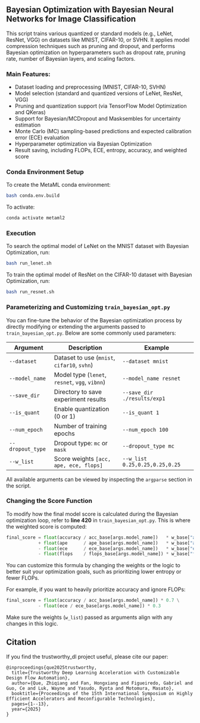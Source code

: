 ## Bayesian Optimization with Bayesian Neural Networks for Image Classification

This script trains various quantized or standard models (e.g., LeNet, ResNet, VGG) on datasets like MNIST, CIFAR-10, or SVHN.
It applies model compression techniques such as pruning and dropout, and performs Bayesian optimization on hyperparameters
such as dropout rate, pruning rate, number of Bayesian layers, and scaling factors.

### Main Features:
- Dataset loading and preprocessing (MNIST, CIFAR-10, SVHN)
- Model selection (standard and quantized versions of LeNet, ResNet, VGG)
- Pruning and quantization support (via TensorFlow Model Optimization and QKeras)
- Support for Bayesian/MCDropout and Masksembles for uncertainty estimation
- Monte Carlo (MC) sampling-based predictions and expected calibration error (ECE) evaluation
- Hyperparameter optimization via Bayesian Optimization
- Result saving, including FLOPs, ECE, entropy, accuracy, and weighted score

### Conda Environment Setup
To create the MetaML conda environment:
```bash
bash conda.env.build
```

To activate:
```bash
conda activate metaml2
```

### Execution
To search the optimal model of LeNet on the MNIST dataset with Bayesian Optimization, run:
```bash
bash run_lenet.sh
```

To train the optimal model of ResNet on the CIFAR-10 dataset with Bayesian Optimization, run:
```bash
bash run_resnet.sh
```

### Parameterizing and Customizing `train_bayesian_opt.py`
You can fine-tune the behavior of the Bayesian optimization process by directly modifying or extending the arguments passed to `train_bayesian_opt.py`. Below are some commonly used parameters:

| Argument | Description | Example |
|----------|-------------|---------|
| `--dataset` | Dataset to use (`mnist`, `cifar10`, `svhn`) | `--dataset mnist` |
| `--model_name` | Model type (`lenet`, `resnet`, `vgg`, `vibnn`) | `--model_name resnet` |
| `--save_dir` | Directory to save experiment results | `--save_dir ./results/exp1` |
| `--is_quant` | Enable quantization (0 or 1) | `--is_quant 1` |
| `--num_epoch` | Number of training epochs | `--num_epoch 100` |
| `--dropout_type` | Dropout type: `mc` or `mask` | `--dropout_type mc` |
| `--w_list` | Score weights `[acc, ape, ece, flops]` | `--w_list 0.25,0.25,0.25,0.25` |

All available arguments can be viewed by inspecting the `argparse` section in the script.

### Changing the Score Function
To modify how the final model score is calculated during the Bayesian optimization loop, refer to **line 420** in `train_bayesian_opt.py`. This is where the weighted score is computed:
```python
final_score = float(accuracy / acc_base[args.model_name])   * w_base["acc"] \
            + float(ape      / ape_base[args.model_name])   * w_base["ape"] \
            - float(ece      / ece_base[args.model_name])   * w_base["ece"] \
            - float(flops    / flops_base[args.model_name]) * w_base["flops"]
```
You can customize this formula by changing the weights or the logic to better suit your optimization goals, such as prioritizing lower entropy or fewer FLOPs.

For example, if you want to heavily prioritize accuracy and ignore FLOPs:
```python
final_score = float(accuracy / acc_base[args.model_name]) * 0.7 \
            - float(ece / ece_base[args.model_name]) * 0.3
```
Make sure the weights (`w_list`) passed as arguments align with any changes in this logic.

## Citation
If you find the trustworthy_dl project useful, please cite our paper:

```{=latex}
@inproceedings{que2025trustworthy,
  title={Trustworthy Deep Learning Acceleration with Customizable Design Flow Automation},
  author={Que, Zhiqiang and Fan, Hongxiang and Figueiredo, Gabriel and Guo, Ce and Luk, Wayne and Yasudo, Ryota and Motomura, Masato},
  booktitle={Proceedings of the 15th International Symposium on Highly Efficient Accelerators and Reconfigurable Technologies},
  pages={1--13},
  year={2025}
}
```

